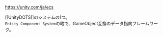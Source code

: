 https://unity.com/ja/ecs

[[UnityDOTS]]のシステムの1つ。  
`Entity Component System`の略で、GameObject互換のデータ指向フレームワーク。